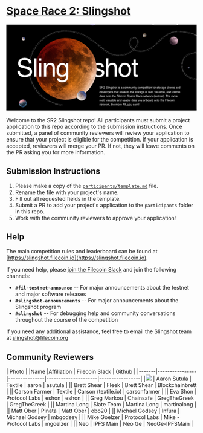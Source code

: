 # [Space Race 2: Slingshot](https://slingshot.filecoin.io)

![Slingshot hero image](./slingshot.png)

Welcome to the SR2 Slingshot repo! All participants must submit a project application to this repo according to the submission instructions. Once submitted, a panel of community reviewers will review your application to ensure that your project is eligible for the competition. If your application is accepted, reviewers will merge your PR. If not, they will leave comments on the PR asking you for more information.

## Submission Instructions

1. Please make a copy of the [`participants/template.md`](./participants/template.md) file.
2. Rename the file with your project's name.
3. Fill out all requested fields in the template.
4. Submit a PR to add your project's application to the `participants` folder in this repo.
5. Work with the community reviewers to approve your application!

## Help

The main competition rules and leaderboard can be found at [https://slingshot.filecoin.io](https://slingshot.filecoin.io).

If you need help, please [join the Filecoin Slack](https://filecoin.io/slack) and join the following channels:
- **`#fil-testnet-announce`** -- For major announcements about the testnet and major software releases
- **`#slingshot-announcements`** -- For major announcements about the Slingshot program
- **`#slingshot`** -- For debugging help and community conversations throughout the course of the competition

If you need any additional assistance, feel free to email the Slingshot team at slingshot@filecoin.org

## Community Reviewers

 
| Photo | |Name			 |Affiliation    | Filecoin Slack      | Github			 |
|-------|----------------|---------------|---------------------|-----------------|
|<img src="https://avatars1.githubusercontent.com/u/528969?s=460&v=4" width="48"> | Aaron Sutula   | Textile       | aaron               | asutula         |
|| Brett Shear    | Fleek         | Brett Shear         | Blockchainbrett |
|| Carson Farmer  | Textile       | Carson (textile.io) | carsonfarmer    |
|| Eva Shon       | Protocol Labs | eshon               | eshon           |
|| Greg Markou    | Chainsafe     | GregTheGreek        | GregTheGreek    |
|| Martina  Long  | Slate Team    | Martina Long        | martinalong     |
|| Matt Ober      | Pinata        | Matt Ober           | obo20           |
|| Michael Godsey | Infura        | Michael Godsey      | mbgodsey        |
|| Mike Goelzer   | Protocol Labs | Mike - Protocol Labs | mgoelzer        |
|| Neo            | IPFS Main     | Neo Ge              | NeoGe-IPFSMain  |